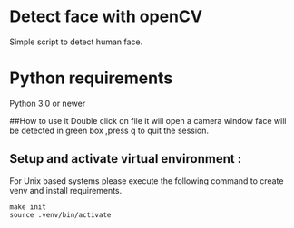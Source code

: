 # Detect face with openCV
Simple script to detect human face.

# Python requirements
Python 3.0 or newer

##How to use it
Double click on file it will open a camera window face will be detected in green box ,press q to quit the session.

## Setup and activate virtual environment :
For Unix based systems please execute the following command to create venv and install requirements.
```
make init
source .venv/bin/activate
```
